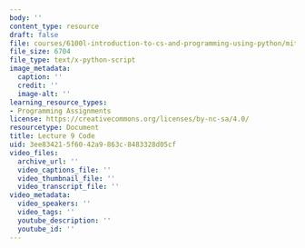 ```yaml
---
body: ''
content_type: resource
draft: false
file: courses/6100l-introduction-to-cs-and-programming-using-python/mit6_100l_f22_lec09_code.py
file_size: 6704
file_type: text/x-python-script
image_metadata:
  caption: ''
  credit: ''
  image-alt: ''
learning_resource_types:
- Programming Assignments
license: https://creativecommons.org/licenses/by-nc-sa/4.0/
resourcetype: Document
title: Lecture 9 Code
uid: 3ee83421-5f60-42a9-863c-8483328d05cf
video_files:
  archive_url: ''
  video_captions_file: ''
  video_thumbnail_file: ''
  video_transcript_file: ''
video_metadata:
  video_speakers: ''
  video_tags: ''
  youtube_description: ''
  youtube_id: ''
---
```

